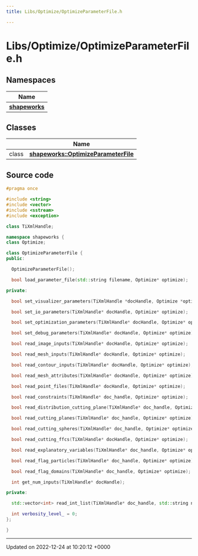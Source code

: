 ```yaml
---
title: Libs/Optimize/OptimizeParameterFile.h

---
```


# Libs/Optimize/OptimizeParameterFile.h



## Namespaces

| Name           |
| -------------- |
| **[shapeworks](../Namespaces/namespaceshapeworks.md)**  |

## Classes

|                | Name           |
| -------------- | -------------- |
| class | **[shapeworks::OptimizeParameterFile](../Classes/classshapeworks_1_1OptimizeParameterFile.md)**  |




## Source code

```cpp
#pragma once

#include <string>
#include <vector>
#include <sstream>
#include <exception>

class TiXmlHandle;

namespace shapeworks {
class Optimize;

class OptimizeParameterFile {
public:

  OptimizeParameterFile();

  bool load_parameter_file(std::string filename, Optimize* optimize);

private:

  bool set_visualizer_parameters(TiXmlHandle *docHandle, Optimize *optimize);

  bool set_io_parameters(TiXmlHandle* docHandle, Optimize* optimize);

  bool set_optimization_parameters(TiXmlHandle* docHandle, Optimize* optimize);

  bool set_debug_parameters(TiXmlHandle* docHandle, Optimize* optimize);

  bool read_image_inputs(TiXmlHandle* docHandle, Optimize* optimize);

  bool read_mesh_inputs(TiXmlHandle* docHandle, Optimize* optimize);

  bool read_contour_inputs(TiXmlHandle* docHandle, Optimize* optimize);

  bool read_mesh_attributes(TiXmlHandle* docHandle, Optimize* optimize);

  bool read_point_files(TiXmlHandle* docHandle, Optimize* optimize);

  bool read_constraints(TiXmlHandle* doc_handle, Optimize* optimize);

  bool read_distribution_cutting_plane(TiXmlHandle* doc_handle, Optimize* optimize);

  bool read_cutting_planes(TiXmlHandle* doc_handle, Optimize* optimize);

  bool read_cutting_spheres(TiXmlHandle* doc_handle, Optimize* optimize);

  bool read_cutting_ffcs(TiXmlHandle* docHandle, Optimize* optimize);

  bool read_explanatory_variables(TiXmlHandle* doc_handle, Optimize* optimize);

  bool read_flag_particles(TiXmlHandle* doc_handle, Optimize* optimize);

  bool read_flag_domains(TiXmlHandle* doc_handle, Optimize* optimize);

  int get_num_inputs(TiXmlHandle* docHandle);

private:

  std::vector<int> read_int_list(TiXmlHandle* doc_handle, std::string name);

  int verbosity_level_ = 0;
};

}
```


-------------------------------

Updated on 2022-12-24 at 10:20:12 +0000
